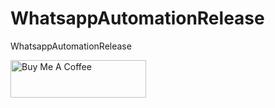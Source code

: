 # WhatsappAutomationRelease
WhatsappAutomationRelease

<a href="https://www.buymeacoffee.com/wasimakhtar" target="_blank"><img src="https://cdn.buymeacoffee.com/buttons/v2/default-yellow.png" alt="Buy Me A Coffee" style="height: 60px !important;width: 217px !important;" ></a>
